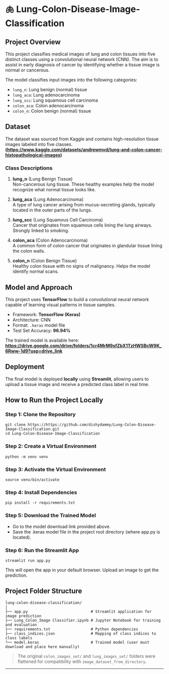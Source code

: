 # 🫁 Lung-Colon-Disease-Image-Classification

## Project Overview

This project classifies medical images of lung and colon tissues into five distinct classes using a convolutional neural network (CNN). The aim is to assist in early diagnosis of cancer by identifying whether a tissue image is normal or cancerous.

The model classifies input images into the following categories:
- `lung_n`: Lung benign (normal) tissue
- `lung_aca`: Lung adenocarcinoma
- `lung_scc`: Lung squamous cell carcinoma
- `colon_aca`: Colon adenocarcinoma
- `colon_n`: Colon benign (normal) tissue

## Dataset

The dataset was sourced from Kaggle and contains high-resolution tissue images labeled into five classes.  
**(https://www.kaggle.com/datasets/andrewmvd/lung-and-colon-cancer-histopathological-images)**

### Class Descriptions

1. **lung_n** (Lung Benign Tissue)  
   Non-cancerous lung tissue. These healthy examples help the model recognize what normal tissue looks like.

2. **lung_aca** (Lung Adenocarcinoma)  
   A type of lung cancer arising from mucus-secreting glands, typically located in the outer parts of the lungs.

3. **lung_scc** (Lung Squamous Cell Carcinoma)  
   Cancer that originates from squamous cells lining the lung airways. Strongly linked to smoking.

4. **colon_aca** (Colon Adenocarcinoma)  
   A common form of colon cancer that originates in glandular tissue lining the colon walls.

5. **colon_n** (Colon Benign Tissue)  
   Healthy colon tissue with no signs of malignancy. Helps the model identify normal scans.

## Model and Approach

This project uses **TensorFlow** to build a convolutional neural network capable of learning visual patterns in tissue samples.

- Framework: **TensorFlow (Keras)**
- Architecture: CNN
- Format: `.keras` model file
- Test Set Accuracy: **96.94%**

The trained model is available here:  
**https://drive.google.com/drive/folders/1cr4MrM9sfZbX1TzHWSBcW9K_6Rww-1d9?usp=drive_link**

## Deployment

The final model is deployed **locally** using **Streamlit**, allowing users to upload a tissue image and receive a predicted class label in real time.

## How to Run the Project Locally

### Step 1: Clone the Repository
```
git clone https://https://github.com/dishydammy/Lung-Colon-Disease-Image-Classification.git
cd Lung-Colon-Disease-Image-Classification
```

### Step 2: Create a Virtual Environment
```
python -m venv venv
```

### Step 3: Activate the Virtual Environment
```
source venv/bin/activate
```

### Step 4: Install Dependencies
```
pip install -r requirements.txt
```

### Step 5: Download the Trained Model
- Go to the model download link provided above.
- Save the .keras model file in the project root directory (where app.py is located).

### Step 6: Run the Streamlit App
```
streamlit run app.py
```
This will open the app in your default browser. Upload an image to get the prediction.


## Project Folder Structure

```
lung-colon-disease-classification/
│
├── app.py                            # Streamlit application for image prediction
├── Lung_Colon_Image Classifier.ipynb # Jupyter Notebook for training and evaluation
├── requirements.txt                  # Python dependencies
├── class_indices.json                # Mapping of class indices to class labels
└── model.keras                       # Trained model (user must download and place here manually)
```
> The original `colon_images_set/` and `lung_images_set/` folders were flattened for compatibility with `image_dataset_from_directory`.

---
